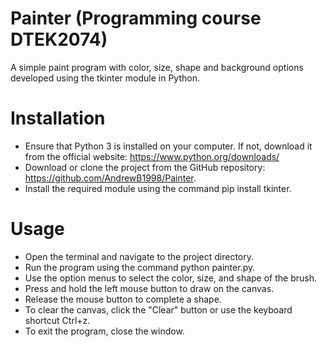 # Painter (Programming course DTEK2074)

A simple paint program with color, size, shape and background options developed using the tkinter module in Python.

# Installation
- Ensure that Python 3 is installed on your computer. If not, download it from the official website: https://www.python.org/downloads/
- Download or clone the project from the GitHub repository: https://github.com/AndrewB1998/Painter.
- Install the required module using the command pip install tkinter.
  
# Usage
- Open the terminal and navigate to the project directory.
- Run the program using the command python painter.py.
- Use the option menus to select the color, size, and shape of the brush.
- Press and hold the left mouse button to draw on the canvas.
- Release the mouse button to complete a shape.
- To clear the canvas, click the "Clear" button or use the keyboard shortcut Ctrl+z.
- To exit the program, close the window.
